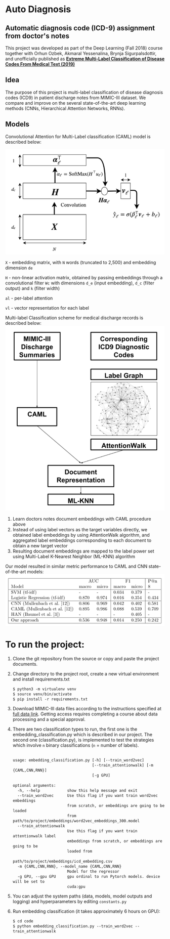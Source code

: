 # Auto Diagnosis
## Automatic diagnosis code (ICD-9) assignment from doctor's notes

This project was developed as part of the Deep Learning (Fall 2018) course together with Orhun Ozbek, Akmaral Yessenalina, Brynja Sigurpalsdottir, and unofficially published as [**Extreme Multi-Label Classification of Disease Codes From Medical Text (2019)**](misc/auto_diagnosis_2018.pdf)

## Idea
The purpose of this project is multi-label classification of disease diagnosis codes (ICD9) in patient discharge notes from MIMIC-III dataset. We compare and improve on the several state-of-the-art deep learning methods (CNNs, Hierarchical Attention Networks, RNNs).

## Models
Convolutional Attention for Multi-Label classification (CAML) model is described below:

![alt text](misc/caml.png "CAML model")

`X` - embedding matrix, with `N` words (truncated to 2,500) and embedding dimension `de`


`H` - non-linear activation matrix, obtained by passing embeddings through a convolutional filter `Wc` with dimensions `d_e` (input embedding), `d_c` (filter output) and `k` (filter width)


`al` - per-label attention

`vl` - vector representation for each label



Multi-label Classification scheme for medical discharge records is described below:
![alt text](misc/multilabel_clf.png "multilabel clf scheme")

1. Learn doctors notes document embeddings with CAML procedure above 
1. Instead of using label vectors as the target variables directly, we obtained label embeddings by using AttentionWalk algorithm, and aggregated label embeddings corresponding to each document to obtain a new target vector
1. Resulting document embeddings are mapped to the label power set using Multi-Label K-Nearest Neighbor (ML-KNN) algorithm


Our model resulted in similar metric performance to CAML and CNN state-of-the-art models:
![alt text](misc/results.png "results")


# To run the project:

1. Clone the git repository from the source or copy
and paste the project documents.

1. Change directory to the project root, 
create a new virtual environment and install
requirements.txt

    ```console
    $ python3 -m virtualenv venv
    $ source venv/bin/activate
    $ pip install -r requirements.txt
    ```

1. Download MIMIC-III data files according to the instructions specified at
[full data link](https://physionet.org/works/MIMICIIIClinicalDatabase/files/).
Getting access requires completing a course about data processing and a special
approval.

1. There are two classification types to run, the first one is the embedding_classification.py which is described in our project.
The second one (classification.py), is implemented to test the strategies which 
involve `n` binary classifications (`n` = number of labels).

    ```console
    
    usage: embedding_classification.py [-h] [--train_word2vec]
                                       [--train_attentionwalk] [-m {CAML,CNN,RNN}]
                                       [-g GPU]
    
    optional arguments:
      -h, --help            show this help message and exit
      --train_word2vec      Use this flag if you want train word2vec embeddings
                            from scratch, or embeddings are going to be loaded
                            from path/to/project/embeddings/word2vec_embeddings_300.model
      --train_attentionwalk
                            Use this flag if you want train attentionwalk label
                            embeddings from scratch, or embeddings are going to be
                            loaded from
                            path/to/project/embeddings/icd_embedding.csv
      -m {CAML,CNN,RNN}, --model_name {CAML,CNN,RNN}
                            Model for the regressor
      -g GPU, --gpu GPU     gpu ordinal to run Pytorch models. device will be set to
                            cuda:gpu
    ```

1. You can adjust the system paths (data, models, model outputs and logging) and hyperparameters by editing `constants.py`
1. Run embedding classification (it takes approximately 6 hours on GPU):

    ```console
    $ cd code
    $ python embedding_classification.py --train_word2vec --train_attentionwalk 
    ```